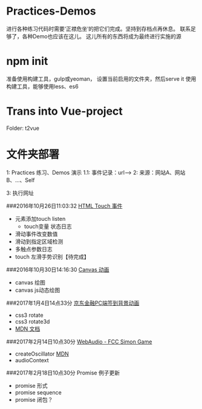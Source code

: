 # Practices-Demos
进行各种练习代码时需要‘正襟危坐’的把它们完成。坚持到存档点再休息。
联系足够了，各种Demo也应该在这儿。
这儿所有的东西将成为最终进行实施的源

# npm init
准备使用构建工具，gulp或yeoman，
设置当前启用的文件夹，然后serve it
使用构建工具，能够使用less、es6

# Trans into Vue-project
Folder: t2vue

# 文件夹部署

1: Practices 练习、Demos 演示
1.1: 事件记录：url-->
2: 来源：网站A、网站B、...、Self

3: 执行网址

###2016年10月26日11:03:32         [HTML Touch 事件](/Exercises/js/touch/touch.html)
- 元素添加touch listen
    - touch变量 状态日志
- 滑动事件改变数值
- 滑动到指定区域检测
- 多触点参数日志
- touch 左滑手势识别【待完成】

###2016年10月30日14:16:30      [Canvas 动画](/Exercises/js/canvas-ani/canvas.html)
- canvas 绘图
- canvas js动态绘图

###2017年1月4日14点33分        [京东金融PC端签到背景动画](/Exercises/style/jd_jr_daily)
- css3 rotate
- css3 rotate3d
- [MDN 文档](https://developer.mozilla.org/zh-CN/docs/Web/CSS/transform-function/rotate3d)

###2017年2月14日10点30分       [WebAudio - FCC Simon Game](/Brochures/Web/WebAudio/simon.html)
- createOscillator [MDN](https://developer.mozilla.org/en-US/docs/Web/API/AudioContext/createOscillator)
- audioContext

###2017年2月18日10点30分       Promise 例子更新
- promise 形式
- promise sequence
- promise 闭包？

